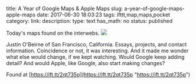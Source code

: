 title: A Year of Google Maps & Apple Maps
slug: a-year-of-google-maps-apple-maps
date: 2017-06-30 18:03:23
tags: ifttt,map,maps,pocket
category: 
link: 
description: 
type: text
has_math: no
status: published

Today's maps found on the interwebs. ![](https://img.youtube.com/vi/n5jXg_NNiCA/0.jpg)  
  

Justin O'Beirne of San Francisco, California. Essays, projects, and contact information. Coincidence or not, it was interesting. And it made me wonder what else would change, if we kept watching. Would Google keep adding detail? And would Apple, like Google, also start making changes?  
  

Found at [https://ift.tt/2qt735p](https://ift.tt/2qt735p "https://ift.tt/2qt735p")



